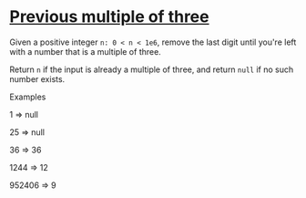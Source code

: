 # [Previous multiple of three](https://www.codewars.com/kata/previous-multiple-of-three "https://www.codewars.com/kata/61123a6f2446320021db987d")

Given a positive integer ```n: 0 < n < 1e6```, remove the last digit until you're left with a number that is a multiple of three.

Return `n` if the input is already a multiple of three, and return ```null``` if no such number exists.

Examples

1      => null

25     => null

36     => 36

1244   => 12

952406 => 9